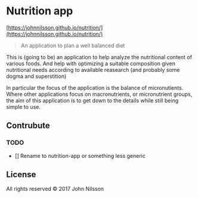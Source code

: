 # Nutrition app

[https://johnnilsson.github.io/nutrition/](https://johnnilsson.github.io/nutrition/)

> An application to plan a well balanced diet

This is (going to be) an application to help analyze the nutritional content of various foods. And help with optimizing a suitable composition given nutritional needs according to available reasearch (and probably some dogma and superstition)

In particular the focus of the application is the balance of micronutients. Where other applications focus on macronutrients, or micronutrient groups, the aim of this application is to get down to the details while still being simple to use.

## Contrubute

### TODO

- [] Rename to nutrition-app or something less generic

## License

All rights reserved © 2017 John Nilsson